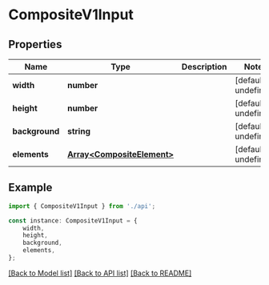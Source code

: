 # CompositeV1Input


## Properties

Name | Type | Description | Notes
------------ | ------------- | ------------- | -------------
**width** | **number** |  | [default to undefined]
**height** | **number** |  | [default to undefined]
**background** | **string** |  | [default to undefined]
**elements** | [**Array&lt;CompositeElement&gt;**](CompositeElement.md) |  | [default to undefined]

## Example

```typescript
import { CompositeV1Input } from './api';

const instance: CompositeV1Input = {
    width,
    height,
    background,
    elements,
};
```

[[Back to Model list]](../README.md#documentation-for-models) [[Back to API list]](../README.md#documentation-for-api-endpoints) [[Back to README]](../README.md)
